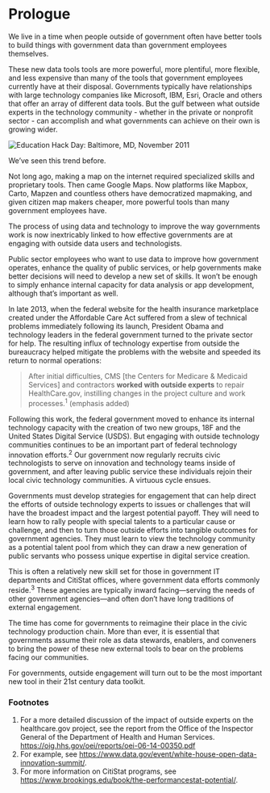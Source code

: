 # Prologue

We live in a time when people outside of government often have better tools to build things with government data than government employees themselves.

These new data tools tools are more powerful, more plentiful, more flexible, and less expensive than many of the tools that government employees currently have at their disposal. Governments typically have relationships with large technology companies like Microsoft, IBM, Esri, Oracle and others that offer an array of different data tools. But the gulf between what outside experts in the technology community - whether in the private or nonprofit sector - can accomplish and what governments can achieve on their own is growing wider.

![Education Hack Day: Baltimore, MD, November 2011](https://raw.githubusercontent.com/mheadd/how-to-talk-to-civic-hackers/master/images/education_hackathon.jpg)

We’ve seen this trend before.
 
Not long ago, making a map on the internet required specialized skills and proprietary tools. Then came Google Maps. Now platforms like Mapbox, Carto, Mapzen and countless others have democratized mapmaking, and given citizen map makers cheaper, more powerful tools than many government employees have.

The process of using data and technology to improve the way governments work is now inextricably linked to how effective governments are at engaging with outside data users and technologists.

Public sector employees who want to use data to improve how government operates, enhance the quality of public services, or help governments make better decisions will need to develop a new set of skills. It won’t be enough to simply enhance internal capacity for data analysis or app development, although that’s important as well.

In late 2013, when the federal website for the health insurance marketplace created under the Affordable Care Act suffered from a slew of technical problems immediately following its launch, President Obama and technology leaders in the federal government turned to the private sector for help. The resulting influx of technology expertise from outside the bureaucracy helped mitigate the problems with the website and speeded its return to normal operations:

> After initial difficulties, CMS [the Centers for Medicare & Medicaid Services] and contractors **worked with outside experts** to repair HealthCare.gov, instilling changes in the project culture and work processes.<sup>1</sup> (emphasis added)

Following this work, the federal government moved to enhance its internal technology capacity with the creation of two new groups, 18F and the United States Digital Service (USDS). But engaging with outside technology communities continues to be an important part of federal technology innovation efforts.<sup>2</sup> Our government now regularly recruits civic technologists to serve on innovation and technology teams inside of government, and after leaving public service these individuals rejoin their local civic technology communities. A virtuous cycle ensues.

Governments must develop strategies for engagement that can help direct the efforts of outside technology experts to issues or challenges that will have the broadest impact and the largest potential payoff. They will need to learn how to rally people with special talents to a particular cause or challenge, and then to turn those outside efforts into tangible outcomes for government agencies. They must learn to view the technology community as a potential talent pool from which they can draw a new generation of public servants who possess unique expertise in digital service creation. 

This is often a relatively new skill set for those in government IT departments and CitiStat offices, where government data efforts commonly reside.<sup>3</sup> These agencies are typically inward facing—serving the needs of other government agencies—and often don’t have long traditions of external engagement.

The time has come for governments to reimagine their place in the civic technology production chain. More than ever, it is essential that governments assume their role as data stewards, enablers, and conveners to bring the power of these new external tools to bear on the problems facing our communities.

For governments, outside engagement will turn out to be the most important new tool in their 21st century data toolkit.

### Footnotes

1.  For a more detailed discussion of the impact of outside experts on the healthcare.gov project, see the report from the Office of the Inspector General of the Department of Health and Human Services. https://oig.hhs.gov/oei/reports/oei-06-14-00350.pdf 
2.  For example, see https://www.data.gov/event/white-house-open-data-innovation-summit/.
3.  For more information on CitiStat programs, see https://www.brookings.edu/book/the-performancestat-potential/. 
